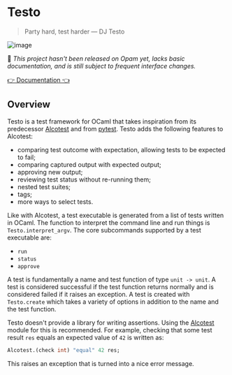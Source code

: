 Testo
==

> Party hard, test harder &mdash; DJ Testo

![image](https://github.com/semgrep/testo/assets/343265/51f3e6a0-fdb1-400b-a146-4312746ae8d0)

🚧 _This project hasn't been released on Opam yet, lacks basic
documentation, and is still subject to frequent interface changes._

[👉 Documentation 👈](https://semgrep.github.io/testo/)

Overview
--

Testo is a test framework for OCaml that takes inspiration from its
predecessor [Alcotest](https://github.com/mirage/alcotest) and from
[pytest](https://pypi.org/project/pytest/).
Testo adds the following features to Alcotest:

- comparing test outcome with expectation, allowing tests to be expected to
  fail;
- comparing captured output with expected output;
- approving new output;
- reviewing test status without re-running them;
- nested test suites;
- tags;
- more ways to select tests.

Like with Alcotest, a test executable is generated from a list of tests
written in OCaml. The function to interpret the command line
and run things is `Testo.interpret_argv`.
The core subcommands supported by a test executable are:

- `run`
- `status`
- `approve`

A test is fundamentally a name and test function of type
`unit -> unit`. A test is considered successful if the test function
returns normally and is considered failed if it raises an exception.
A test is created with `Testo.create` which takes a variety of options
in addition to the name and the test function.

Testo doesn't provide a library for writing assertions. Using the
[Alcotest](https://mirage.github.io/alcotest/alcotest/Alcotest/index.html)
module for this is recommended. For example,
checking that some test result `res` equals an expected value of `42`
is written as:
```ocaml
Alcotest.(check int) "equal" 42 res;
```
This raises an exception that is turned into a nice error message.
